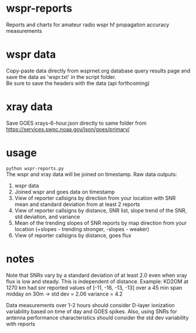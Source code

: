 # wspr-reports
Reports and charts for amateur radio wspr hf propagation accuracy measurements

# wspr data
Copy-paste data directly from wsprnet.org database query results page and save the data as 'wspr.txt' in the script folder.  
Be sure to save the headers with the data (api forthcoming)  

# xray data
Save GOES xrays-6-hour.json directly to same folder from https://services.swpc.noaa.gov/json/goes/primary/  

# usage
`python wspr-reports.py`  
The wspr and xray data will be joined on timestamp. Raw data outputs:
1. wspr data
2. Joined wspr and goes data on timestamp
3. View of reporter callsigns by direction from your location with SNR mean and standard deviation from at least 2 reports
4. View of reporter callsigns by distance, SNR list, slope trend of the SNR, std deviation, and variance
5. Mean of the trending slopes of SNR reports by map direction from your location (+slopes - trending stronger, -slopes - weaker)
6. View of reporter callsigns by distance, goes flux

# notes
Note that SNRs vary by a standard deviation of at least 2.0 even when xray flux is low and steady. This is independent of distance. Example: 
KD2OM at 1270 km had snr reported values of [-11, -16, -13, -13] over a 45 min span midday on 30m -> std dev = 2.06  variance = 4.2 

Data measurements over 1-2 hours should consider D-layer ionization variability based on time of day and GOES spikes. Also, using SNRs for antenna performance characteristics should consider the std dev variability with reports


